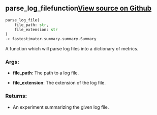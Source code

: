 ## parse_log_file<span class="tag">function</span><a class="sourcelink" href=https://github.com/fastestimator/fastestimator/blob/r1.2/fastestimator/summary/logs/log_parse.py/#L26-L80>View source on Github</a>
```python
parse_log_file(
	file_path: str,
	file_extension: str
)
-> fastestimator.summary.summary.Summary
```
A function which will parse log files into a dictionary of metrics.


<h3>Args:</h3>


* **file_path**: The path to a log file.

* **file_extension**: The extension of the log file.


<h3>Returns:</h3>

<ul class="return-block"><li>    An experiment summarizing the given log file.</li></ul>

